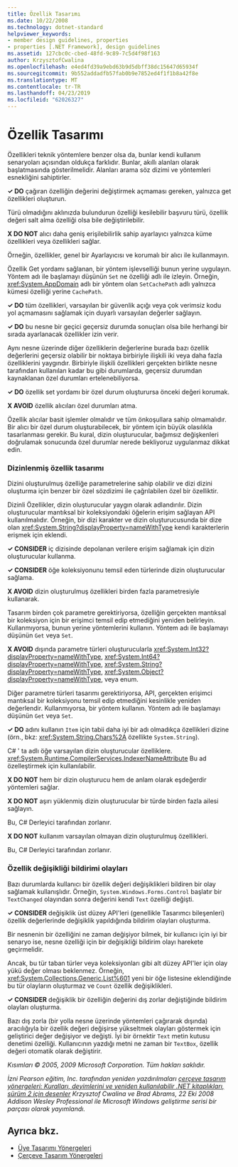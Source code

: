 ```yaml
---
title: Özellik Tasarımı
ms.date: 10/22/2008
ms.technology: dotnet-standard
helpviewer_keywords:
- member design guidelines, properties
- properties [.NET Framework], design guidelines
ms.assetid: 127cbc0c-cbed-48fd-9c89-7c5d4f98f163
author: KrzysztofCwalina
ms.openlocfilehash: e4ed4fd39a9ebd63b9d5dbff38dc15647d65934f
ms.sourcegitcommit: 9b552addadfb57fab0b9e7852ed4f1f1b8a42f8e
ms.translationtype: MT
ms.contentlocale: tr-TR
ms.lasthandoff: 04/23/2019
ms.locfileid: "62026327"
---
```

# <a name="property-design"></a>Özellik Tasarımı
Özellikleri teknik yöntemlere benzer olsa da, bunlar kendi kullanım senaryoları açısından oldukça farklıdır. Bunlar, akıllı alanları olarak başlatmasında gösterilmelidir. Alanları arama söz dizimi ve yöntemleri esnekliğini sahiptirler.  
  
 **✓ DO** çağıran özelliğin değerini değiştirmek açmaması gereken, yalnızca get özellikleri oluşturun.  
  
 Türü olmadığını aklınızda bulundurun özelliği kesilebilir başvuru türü, özellik değeri salt alma özelliği olsa bile değiştirilebilir.  
  
 **X DO NOT** alıcı daha geniş erişilebilirlik sahip ayarlayıcı yalnızca küme özellikleri veya özellikleri sağlar.  
  
 Örneğin, özellikler, genel bir Ayarlayıcısı ve korumalı bir alıcı ile kullanmayın.  
  
 Özellik Get yordamı sağlanan, bir yöntem işlevselliği bunun yerine uygulayın. Yöntem adı ile başlamayı düşünün `Set` ne özelliği adlı ile izleyin. Örneğin, <xref:System.AppDomain> adlı bir yöntem olan `SetCachePath` adlı yalnızca kümesi özelliği yerine `CachePath`.  
  
 **✓ DO** tüm özellikleri, varsayılan bir güvenlik açığı veya çok verimsiz kodu yol açmamasını sağlamak için duyarlı varsayılan değerler sağlayın.  
  
 **✓ DO** bu nesne bir geçici geçersiz durumda sonuçları olsa bile herhangi bir sırada ayarlanacak özellikler izin verir.  
  
 Aynı nesne üzerinde diğer özelliklerin değerlerine burada bazı özellik değerlerini geçersiz olabilir bir noktaya birbiriyle ilişkili iki veya daha fazla özelliklerini yaygındır. Birbiriyle ilişkili özellikleri gerçekten birlikte nesne tarafından kullanılan kadar bu gibi durumlarda, geçersiz durumdan kaynaklanan özel durumları ertelenebiliyorsa.  
  
 **✓ DO** özellik set yordamı bir özel durum oluşturursa önceki değeri korumak.  
  
 **X AVOID** özellik alıcıları özel durumları atma.  
  
 Özellik alıcılar basit işlemler olmalıdır ve tüm önkoşullara sahip olmamalıdır. Bir alıcı bir özel durum oluşturabilecek, bir yöntem için büyük olasılıkla tasarlanması gerekir. Bu kural, dizin oluşturucular, bağımsız değişkenleri doğrulamak sonucunda özel durumlar nerede bekliyoruz uygulanmaz dikkat edin.  
  
### <a name="indexed-property-design"></a>Dizinlenmiş özellik tasarımı  
 Dizini oluşturulmuş özelliğe parametrelerine sahip olabilir ve dizi dizini oluşturma için benzer bir özel sözdizimi ile çağrılabilen özel bir özelliktir.  
  
 Dizinli Özellikler, dizin oluşturucular yaygın olarak adlandırılır. Dizin oluşturucular mantıksal bir koleksiyondaki öğelerin erişim sağlayan API kullanılmalıdır. Örneğin, bir dizi karakter ve dizin oluşturucusunda bir dize olan <xref:System.String?displayProperty=nameWithType> kendi karakterlerin erişmek için eklendi.  
  
 **✓ CONSIDER** iç dizisinde depolanan verilere erişim sağlamak için dizin oluşturucular kullanma.  
  
 **✓ CONSIDER** öğe koleksiyonunu temsil eden türlerinde dizin oluşturucular sağlama.  
  
 **X AVOID** dizin oluşturulmuş özellikleri birden fazla parametresiyle kullanarak.  
  
 Tasarım birden çok parametre gerektiriyorsa, özelliğin gerçekten mantıksal bir koleksiyon için bir erişimci temsil edip etmediğini yeniden belirleyin. Kullanmıyorsa, bunun yerine yöntemlerini kullanın. Yöntem adı ile başlamayı düşünün `Get` veya `Set`.  
  
 **X AVOID** dışında parametre türleri oluşturucularla <xref:System.Int32?displayProperty=nameWithType>, <xref:System.Int64?displayProperty=nameWithType>, <xref:System.String?displayProperty=nameWithType>, <xref:System.Object?displayProperty=nameWithType>, veya enum.  
  
 Diğer parametre türleri tasarımı gerektiriyorsa, API, gerçekten erişimci mantıksal bir koleksiyonu temsil edip etmediğini kesinlikle yeniden değerlendir. Kullanmıyorsa, bir yöntem kullanın. Yöntem adı ile başlamayı düşünün `Get` veya `Set`.  
  
 **✓ DO** adını kullanın `Item` için tabii daha iyi bir adı olmadıkça özellikleri dizine (örn., bkz: <xref:System.String.Chars%2A> özellikte `System.String`).  
  
 C# ' ta adlı öğe varsayılan dizin oluşturucular özelliklere. <xref:System.Runtime.CompilerServices.IndexerNameAttribute> Bu ad özelleştirmek için kullanılabilir.  
  
 **X DO NOT** hem bir dizin oluşturucu hem de anlam olarak eşdeğerdir yöntemleri sağlar.  
  
 **X DO NOT** aşırı yüklenmiş dizin oluşturucular bir türde birden fazla ailesi sağlayın.  
  
 Bu, C# Derleyici tarafından zorlanır.  
  
 **X DO NOT** kullanım varsayılan olmayan dizin oluşturulmuş özellikleri.  
  
 Bu, C# Derleyici tarafından zorlanır.  
  
### <a name="property-change-notification-events"></a>Özellik değişikliği bildirimi olayları  
 Bazı durumlarda kullanıcı bir özellik değeri değişiklikleri bildiren bir olay sağlamak kullanışlıdır. Örneğin, `System.Windows.Forms.Control` başlatır bir `TextChanged` olayından sonra değerini kendi `Text` özelliği değişti.  
  
 **✓ CONSIDER** değişiklik üst düzey API'leri (genellikle Tasarımcı bileşenleri) özellik değerlerinde değişiklik yapıldığında bildirim olayları oluşturma.  
  
 Bir nesnenin bir özelliğini ne zaman değişiyor bilmek, bir kullanıcı için iyi bir senaryo ise, nesne özelliği için bir değişikliği bildirim olayı harekete geçirmelidir.  
  
 Ancak, bu tür taban türler veya koleksiyonları gibi alt düzey API'ler için olay yükü değer olması beklenmez. Örneğin, <xref:System.Collections.Generic.List%601> yeni bir öğe listesine eklendiğinde bu tür olayların oluşturmaz ve `Count` özellik değişiklikleri.  
  
 **✓ CONSIDER** değişiklik bir özelliğin değerini dış zorlar değiştiğinde bildirim olayları oluşturma.  
  
 Bazı dış zorla (bir yolla nesne üzerinde yöntemleri çağırarak dışında) aracılığıyla bir özellik değeri değişirse yükseltmek olayları göstermek için geliştirici değer değişiyor ve değişti. İyi bir örnektir `Text` metin kutusu denetimi özelliği. Kullanıcının yazdığı metni ne zaman bir `TextBox`, özellik değeri otomatik olarak değiştirir.  
  
 *Kısımları © 2005, 2009 Microsoft Corporation. Tüm hakları saklıdır.*  
  
 *İzni Pearson eğitim, Inc. tarafından yeniden yazdırılmaları [çerçeve tasarım yönergeleri: Kuralları, deyimlerini ve yeniden kullanılabilir .NET kitaplıkları, sürüm 2 için desenler](https://www.informit.com/store/framework-design-guidelines-conventions-idioms-and-9780321545619) Krzysztof Cwalina ve Brad Abrams, 22 Eki 2008 Addison Wesley Professional ile Microsoft Windows geliştirme serisi bir parçası olarak yayımlandı.*  
  
## <a name="see-also"></a>Ayrıca bkz.

- [Üye Tasarımı Yönergeleri](../../../docs/standard/design-guidelines/member.md)
- [Çerçeve Tasarım Yönergeleri](../../../docs/standard/design-guidelines/index.md)
